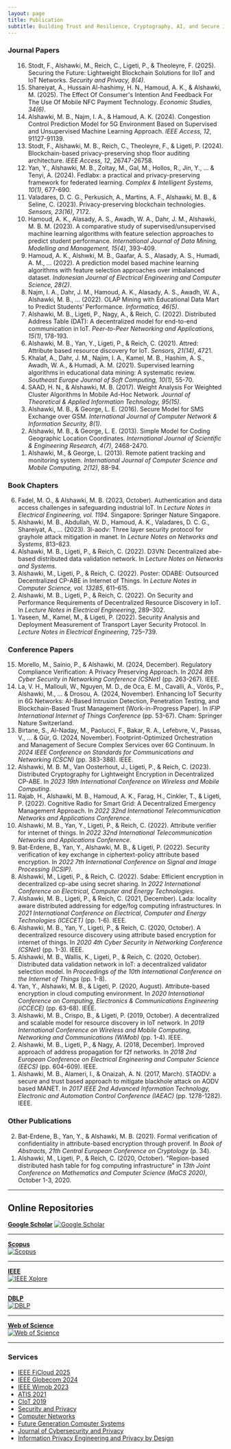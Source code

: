 ```yaml
---
layout: page
title: Publication
subtitle: Building Trust and Resilience, Cryptography, AI, and Secure Infrastructures
---
```


### Journal Papers
<ol class="bracketed" start="16" reversed>
    <ol class="bracketed" start="16" reversed>
    <li data-letter="J">Stodt, F., Alshawki, M., Reich, C., Ligeti, P., & Theoleyre, F. (2025). Securing the Future: Lightweight Blockchain Solutions for IIoT and IoT Networks. <i>Security and Privacy, 8(4)</i>.</li>
    <li data-letter="J">Shareiyat, A., Hussain Al-hashimy, H. N., Hamoud, A. K., & Alshawki, M. (2025). The Effect Of Consumer's Intention And Feedback For The Use Of Mobile NFC Payment Technology. <i>Economic Studies, 34(6)</i>.</li>
    <li data-letter="J">Alshawki, M. B., Najm, I. A., & Hamoud, A. K. (2024). Congestion Control Prediction Model for 5G Environment Based on Supervised and Unsupervised Machine Learning Approach. <i>IEEE Access, 12</i>, 91127-91139.</li>
    <li data-letter="J">Stodt, F., Alshawki, M. B., Reich, C., Theoleyre, F., & Ligeti, P. (2024). Blockchain-based privacy-preserving shop floor auditing architecture. <i>IEEE Access, 12</i>, 26747-26758.</li>
    <li data-letter="J">Yan, Y., Alshawki, M. B., Zoltay, M., Gal, M., Hollos, R., Jin, Y., ... & Tenyi, A. (2024). Fedlabx: a practical and privacy-preserving framework for federated learning. <i>Complex & Intelligent Systems, 10(1)</i>, 677-690.</li>
    <li data-letter="J">Valadares, D. C. G., Perkusich, A., Martins, A. F., Alshawki, M. B., & Seline, C. (2023). Privacy-preserving blockchain technologies. <i>Sensors, 23(16)</i>, 7172.</li>
    <li data-letter="J">Hamoud, A. K., Alasady, A. S., Awadh, W. A., Dahr, J. M., Alshawki, M. B. M. (2023). A comparative study of supervised/unsupervised machine learning algorithms with feature selection approaches to predict student performance. <i>International Journal of Data Mining, Modelling and Management, 15(4)</i>, 393–409.</li>
    <li data-letter="J">Hamoud, A. K., Alshwki, M. B., Gaafar, A. S., Alasady, A. S., Humadi, A. M., ... (2022). A prediction model based machine learning algorithms with feature selection approaches over imbalanced dataset. <i>Indonesian Journal of Electrical Engineering and Computer Science, 28(2)</i>.</li>
    <li data-letter="J">Najm, I. A., Dahr, J. M., Hamoud, A. K., Alasady, A. S., Awadh, W. A., Alshawki, M. B., ... (2022). OLAP Mining with Educational Data Mart to Predict Students’ Performance. <i>Informatica, 46(5)</i>.</li>
    <li data-letter="J">Alshawki, M. B., Ligeti, P., Nagy, A., & Reich, C. (2022). Distributed Address Table (DAT): A decentralized model for end-to-end communication in IoT. <i>Peer-to-Peer Networking and Applications, 15(1)</i>, 178-193.</li>
    <li data-letter="J">Alshawki, M. B., Yan, Y., Ligeti, P., & Reich, C. (2021). Attred: Attribute based resource discovery for IoT. <i>Sensors, 21(14)</i>, 4721.</li>
    <li data-letter="J">Khalaf, A., Dahr, J. M., Najim, I. A., Kamel, M. B., Hashim, A. S., Awadh, W. A., & Humadi, A. M. (2021). Supervised learning algorithms in educational data mining: A systematic review. <i>Southeast Europe Journal of Soft Computing, 10(1)</i>, 55-70.</li>
    <li data-letter="J">SAAD, H. N., & Alshawki, M. B. (2017). Weight Analysis For Weighted Cluster Algorithms In Mobile Ad-Hoc Network. <i>Journal of Theoretical & Applied Information Technology, 95(15)</i>.</li>
    <li data-letter="J">Alshawki, M. B., & George, L. E. (2016). Secure Model for SMS Exchange over GSM. <i>International Journal of Computer Network & Information Security, 8(1)</i>.</li>
    <li data-letter="J">Alshawki, M. B., & George, L. E. (2013). Simple Model for Coding Geographic Location Coordinates. <i>International Journal of Scientific & Engineering Research, 4(7)</i>, 2468-2470.</li>
    <li data-letter="J">Alshawki, M., & George, L. (2013). Remote patient tracking and monitoring system. <i>International Journal of Computer Science and Mobile Computing, 2(12)</i>, 88-94.</li>
</ol>
</ol>

### Book Chapters
<ol class="bracketed" start="6" reversed>
    <li data-letter="B">Fadel, M. O., & Alshawki, M. B. (2023, October). Authentication and data access challenges in safeguarding industrial IoT. In <i>Lecture Notes in Electrical Engineering, vol. 1194</i>. Singapore: Springer Nature Singapore.</li>
    <li data-letter="B">Alshawki, M. B., Abdullah, W. D., Hamoud, A. K., Valadares, D. C. G., Shareiyat, A., ... (2023). 3l-aodv: Three layer security protocol for grayhole attack mitigation in manet. In <i>Lecture Notes on Networks and Systems</i>, 813–823.</li>
    <li data-letter="B">Alshawki, M. B., Ligeti, P., & Reich, C. (2022). D3VN: Decentralized abe-based distributed data validation network. In <i>Lecture Notes on Networks and Systems</i>.</li>
    <li data-letter="B">Alshawki, M., Ligeti, P., & Reich, C. (2022). Poster: ODABE: Outsourced Decentralized CP-ABE in Internet of Things. In <i>Lecture Notes in Computer Science, vol. 13285</i>, 611–615.</li>
    <li data-letter="B">Alshawki, M. B., Ligeti, P., & Reich, C. (2022). On Security and Performance Requirements of Decentralized Resource Discovery in IoT. In <i>Lecture Notes in Electrical Engineering</i>, 289–302.</li>
    <li data-letter="B">Yaseen, M., Kamel, M., & Ligeti, P. (2022). Security Analysis and Deployment Measurement of Transport Layer Security Protocol. In <i>Lecture Notes in Electrical Engineering</i>, 725–739.</li>
</ol>


### Conference Papers
<ol class="bracketed" start="15" reversed>
    <li data-letter="C">Morello, M., Sainio, P., & Alshawki, M. (2024, December). Regulatory Compliance Verification: A Privacy Preserving Approach. In <i>2024 8th Cyber Security in Networking Conference (CSNet)</i> (pp. 263-267). IEEE.</li>
    <li data-letter="C">La, V. H., Mallouli, W., Nguyen, M. D., de Oca, E. M., Cavalli, A., Vörös, P., Alshawki, M., ... & Drosou, A. (2024, November). Enhancing IoT Security in 6G Networks: AI-Based Intrusion Detection, Penetration Testing, and Blockchain-Based Trust Management (Work-in-Progress Paper). In <i>IFIP International Internet of Things Conference</i> (pp. 53-67). Cham: Springer Nature Switzerland.</li>
    <li data-letter="C">Birtane, S., Al-Naday, M., Paolucci, F., Bakar, R. A., Lefebvre, V., Passas, V., ... & Gür, G. (2024, November). Footprint-Optimized Orchestration and Management of Secure Complex Services over 6G Continuum. In <i>2024 IEEE Conference on Standards for Communications and Networking (CSCN)</i> (pp. 383-388). IEEE.</li>
    <li data-letter="C">Alshawki, M. B. M., Van Oosterhout, J., Ligeti, P., & Reich, C. (2023). Distributed Cryptography for Lightweight Encryption in Decentralized CP-ABE. In <i>2023 19th International Conference on Wireless and Mobile Computing</i>.</li>
    <li data-letter="C">Rajab, H., Alshawki, M. B., Hamoud, A. K., Farag, H., Cinkler, T., & Ligeti, P. (2022). Cognitive Radio for Smart Grid: A Decentralized Emergency Management Approach. In <i>2022 32nd International Telecommunication Networks and Applications Conference</i>.</li>
    <li data-letter="C">Alshawki, M. B., Yan, Y., Ligeti, P., & Reich, C. (2022). Attribute verifier for internet of things. In <i>2022 32nd International Telecommunication Networks and Applications Conference</i>.</li>
    <li data-letter="C">Bat-Erdene, B., Yan, Y., Alshawki, M. B., & Ligeti, P. (2022). Security verification of key exchange in ciphertext-policy attribute based encryption. In <i>2022 7th International Conference on Signal and Image Processing (ICSIP)</i>.</li>
    <li data-letter="C">Alshawki, M., Ligeti, P., & Reich, C. (2022). Sdabe: Efficient encryption in decentralized cp-abe using secret sharing. In <i>2022 International Conference on Electrical, Computer and Energy Technologies</i>.</li>
    <li data-letter="C">Alshawki, M. B., Ligeti, P., & Reich, C. (2021, December). Lada: locality aware distributed addressing for edge/fog computing infrastructures. In <i>2021 International Conference on Electrical, Computer and Energy Technologies (ICECET)</i> (pp. 1-6). IEEE.</li>
    <li data-letter="C">Alshawki, M. B., Yan, Y., Ligeti, P., & Reich, C. (2020, October). A decentralized resource discovery using attribute based encryption for internet of things. In <i>2020 4th Cyber Security in Networking Conference (CSNet)</i> (pp. 1-3). IEEE.</li>
    <li data-letter="C">Alshawki, M. B., Wallis, K., Ligeti, P., & Reich, C. (2020, October). Distributed data validation network in IoT: a decentralized validator selection model. In <i>Proceedings of the 10th International Conference on the Internet of Things</i> (pp. 1-8).</li>
    <li data-letter="C">Yan, Y., Alshawki, M. B., & Ligeti, P. (2020, August). Attribute-based encryption in cloud computing environment. In <i>2020 International Conference on Computing, Electronics & Communications Engineering (iCCECE)</i> (pp. 63-68). IEEE.</li>
    <li data-letter="C">Alshawki, M. B., Crispo, B., & Ligeti, P. (2019, October). A decentralized and scalable model for resource discovery in IoT network. In <i>2019 International Conference on Wireless and Mobile Computing, Networking and Communications (WiMob)</i> (pp. 1-4). IEEE.</li>
    <li data-letter="C">Alshawki, M. B., Ligeti, P., & Nagy, A. (2018, December). Improved approach of address propagation for f2f networks. In <i>2018 2nd European Conference on Electrical Engineering and Computer Science (EECS)</i> (pp. 604-609). IEEE.</li>
    <li data-letter="C">Alshawki, M. B., Alameri, I., & Onaizah, A. N. (2017, March). STAODV: a secure and trust based approach to mitigate blackhole attack on AODV based MANET. In <i>2017 IEEE 2nd Advanced Information Technology, Electronic and Automation Control Conference (IAEAC)</i> (pp. 1278-1282). IEEE.</li>
</ol>

### Other Publications
<ol class="bracketed" start="2" reversed>
    <li data-letter="O">Bat-Erdene, B., Yan, Y., & Alshawki, M. B. (2021). Formal verification of confidentiality in attribute-based encryption through proverif. In <i>Book of Abstracts, 21th Central European Conference on Cryptology</i> (p. 34).</li>
    <li data-letter="O">Alshawki, M., Ligeti, P., & Reich, C. (2020, October). "Region-based distributed hash table for fog computing infrastructure" in <i>13th Joint Conference on Mathematics and Computer Science (MaCS 2020)</i>, October 1-3, 2020.</li>
</ol>

---


## Online Repositories

[**Google Scholar**](https://scholar.google.com/citations?hl=en&user=fg0AuD8AAAAJ) 
<a href="https://scholar.google.com/citations?hl=en&user=fg0AuD8AAAAJ" target="_blank">
  <img src="/assets/img/gs.jpg" alt="Google Scholar">
</a> 

---

  
[**Scopus**](https://www.scopus.com/authid/detail.uri?authorId=57195277220)  
<a href="https://www.scopus.com/authid/detail.uri?authorId=57195277220" target="_blank">
  <img src="/assets/img/sc.png" alt="Scopus">
</a>
 
---

  
[**IEEE**](https://ieeexplore.ieee.org/author/893347168306437)  
<a href="https://ieeexplore.ieee.org/author/893347168306437" target="_blank">
  <img src="/assets/img/ieee.png" alt="IEEE Xplore">
</a> 

---

[**DBLP**](https://dblp.org/pid/400/1551.html)  
<a href="https://dblp.org/pid/400/1551.html" target="_blank">
  <img src="/assets/img/DBLP.png" alt="DBLP">
</a> 

---

[**Web of Science**](https://www.webofscience.com/wos/author/record/C-7051-2018)  
<a href="https://www.webofscience.com/wos/author/record/C-7051-2018" target="_blank">
  <img src="/assets/img/clarivate-web-of-science.png" alt="Web of Science">
</a> 

---


### Services
- <a href="https://ficloud.org/2025/" target="_blank">IEEE FiCloud 2025</a>
- <a href="https://globecom2024.ieee-globecom.org/" target="_blank">IEEE Globecom 2024</a>
- <a href="http://www.wimob.org/wimob2023/" target="_blank">IEEE Wimob 2023</a>
- <a href="https://www.atis2021.conferences.academy/" target="_blank">ATIS 2021</a>
- [CIoT 2019]()
- <a href="https://onlinelibrary.wiley.com/journal/24756725" target="_blank">Security and Privacy</a>
- <a href="https://www.sciencedirect.com/journal/computer-networks" target="_blank">Computer Networks</a>
- <a href="https://www.sciencedirect.com/journal/future-generation-computer-systems" target="_blank">Future Generation Computer Systems</a>
- <a href="https://www.mdpi.com/journal/jcp" target="_blank">Journal of Cybersecurity and Privacy</a>
- <a href="https://www.pearson.com/en-us/subject-catalog/p/information-privacy-engineering-and-privacy-by-design/P200000007406/9780137582341" target="_blank">Information Privacy Engineering and Privacy by Design</a>